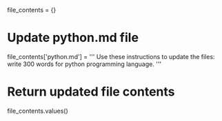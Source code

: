 file_contents = {}

# Update python.md file
file_contents['python.md'] = '''
Use these instructions to update the files: write 300 words for python programming language.
'''

# Return updated file contents
file_contents.values()